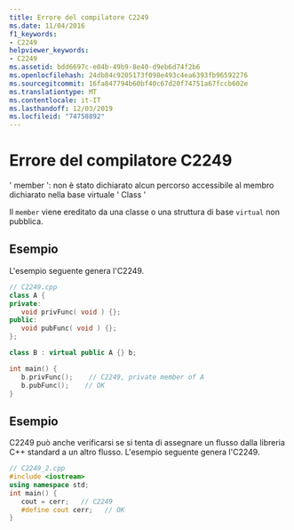 ```yaml
---
title: Errore del compilatore C2249
ms.date: 11/04/2016
f1_keywords:
- C2249
helpviewer_keywords:
- C2249
ms.assetid: bdd6697c-e04b-49b9-8e40-d9eb6d74f2b6
ms.openlocfilehash: 24db84c9205173f098e493c4ea6393fb96592276
ms.sourcegitcommit: 16fa847794b60bf40c67d20f74751a67fccb602e
ms.translationtype: MT
ms.contentlocale: it-IT
ms.lasthandoff: 12/03/2019
ms.locfileid: "74758892"
---
```

# <a name="compiler-error-c2249"></a>Errore del compilatore C2249

' member ': non è stato dichiarato alcun percorso accessibile al membro dichiarato nella base virtuale ' Class '

Il `member` viene ereditato da una classe o una struttura di base `virtual` non pubblica.

## <a name="example"></a>Esempio

L'esempio seguente genera l'C2249.

```cpp
// C2249.cpp
class A {
private:
   void privFunc( void ) {};
public:
   void pubFunc( void ) {};
};

class B : virtual public A {} b;

int main() {
   b.privFunc();    // C2249, private member of A
   b.pubFunc();    // OK
}
```

## <a name="example"></a>Esempio

C2249 può anche verificarsi se si tenta di assegnare un flusso dalla libreria C++ standard a un altro flusso.  L'esempio seguente genera l'C2249.

```cpp
// C2249_2.cpp
#include <iostream>
using namespace std;
int main() {
   cout = cerr;   // C2249
   #define cout cerr;   // OK
}
```
